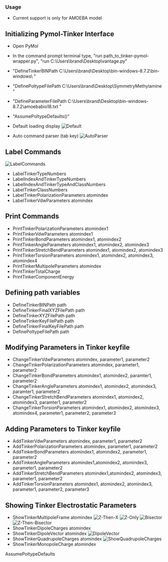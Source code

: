 ### Usage

* Current support is only for AMOEBA model

## Initializing Pymol-Tinker Interface

* Open PyMol
* In the command prompt terminal type, "run path_to_tinker-pymol-wrapper.py", "run C:\Users\brand\Desktop\vantage.py"
* "DefineTinkerBINPath C:\Users\brand\Desktop\bin-windows-8.7.2\bin-windows\ "
* "DefinePoltypeFilePath C:\Users\brand\Desktop\SymmetryMethylamine "
* "DefineParameterFilePath C:\Users\brand\Desktop\bin-windows-8.7.2\amoebabio18.txt "
* "AssumePoltypeDefaults()"

* Default loading display
![Default](Images/Default.PNG)

* Auto command parser (tab key)
![AutoParser](Images/AutoParser.PNG)


## Label Commands
![LabelCommands](Images/LabelCommands.PNG)
* LabelTinkerTypeNumbers
* LabelIndexAndTinkerTypeNumbers
* LabelIndexAndTinkerTypeAndClassNumbers
* LabelTinkerClassNumbers
* LabelTinkerPolarizationParameters atomindex
* LabelTinkerVdwParameters atomindex


## Print Commands
* PrintTinkerPolarizationParameters atomindex1
* PrintTinkerVdwParameters atomindex1
* PrintTinkerBondParameters atomindex1, atomindex2
* PrintTinkerAngleParameters atomindex1, atomindex2, atomindex3
* PrintTinkerStretchBendParameters atomindex1, atomindex2, atomindex3
* PrintTinkerTorsionParameters atomindex1, atomindex2, atomindex3, atomindex4
* PrintTinkerMultipoleParameters atomindex
* PrintTinkerTotalCharge
* PrintTinkerComponentEnergy

## Defining path variables
* DefineTinkerBINPath path
* DefineTinkerFinalXYZFilePath path
* DefineTinkerXYZFilePath path
* DefineTinkerKeyFilePath path
* DefineTinkerFinalKeyFilePath path
* DefinePoltypeFilePath path

## Modifying Parameters in Tinker keyfile
* ChangeTinkerVdwParameters atomindex, parameter1, parameter2
* ChangeTinkerPolarizationParameters atomindex, parameter1, parameter2
* ChangeTinkerBondParameters atomindex1, atomindex2, paramter1, parameter2
* ChangeTinkerAngleParameters atomindex1, atomindex2, atomindex3, paramter1, parameter2
* ChangeTinkerStretchBendParameters atomindex1, atomindex2, atomindex3, paramter1, parameter2
* ChangeTinkerTorsionParameters atomindex1, atomindex2, atomindex3, atomindex4, parameter1, parameter2, parameter3

## Adding Parameters to Tinker keyfile
* AddTinkerVdwParameters atomindex, parameter1, parameter2
* AddTinkerPolarizationParameters atomindex, parameter1, parameter2
* AddTinkerBondParameters atomindex1, atomindex2, parameter1, parameter2
* AddTinkerAngleParameters atomindex1,atomindex2, atomindex3, parameter1, parameter2
* AddTinkerStretchBendParameters atomindex1,atomindex2, atomindex3, parameter1, parameter2
* AddTinkerTorsionParameters atomindex1, atomindex2, atomindex3, parameter1, parameter2, parameter3

## Showing Tinker Electrostatic Parameters

* ShowTinkerMultipoleFrame atomindex
![Z-Then-X](Images/Z-Then-X.PNG)
![Z-Only](Images/Z-Only.PNG)
![Bisector](Images/Bisector.PNG)
![Z-Then-Bisector](Images/Z-Then-Bisector.PNG)
* ShowTinkerDipoleCharges atomindex
* ShowTinkerDipoleVector atomindex
![DipoleVector](Images/DipoleVector.PNG)
* ShowTinkerQuadrupoleCharges atomindex
![ShowQuadrupoleCharges](Images/ShowQuadrupoleCharges.PNG)
* ShowTinkerMonopoleCharge atomindex


AssumePoltypeDefaults
